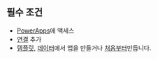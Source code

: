 ## <a name="prerequisites"></a>필수 조건
* [PowerApps](https://web.powerapps.com/?utm_source=padocs&utm_medium=linkinadoc&utm_campaign=referralsfromdoc)에 액세스
* [연결](../maker/canvas-apps/add-manage-connections.md) 추가
* [템플릿](../maker/canvas-apps/get-started-test-drive.md), [데이터](../maker/canvas-apps/get-started-create-from-data.md)에서 앱을 만들거나 [처음부터](../maker/canvas-apps/get-started-create-from-blank.md)만듭니다.

